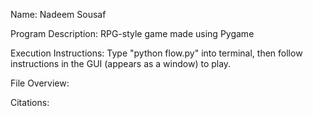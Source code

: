 Name: Nadeem Sousaf

Program Description: RPG-style game made using Pygame

Execution Instructions: Type "python flow.py" into terminal, then follow instructions in the GUI (appears as a window) to play.

File Overview:

Citations: